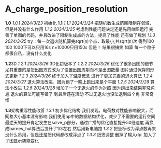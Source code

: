 # A_charge_position_resolution

**1.0**
*1.0.1 2024/3/23*
初始化
**1.1**
*1.1.1 2024/3/24*
把随机数生成范围限制在邻域，但是并没有什么作用
*1.1.2 2024/3/25*
考虑到性能问题决定还是先用单图运行
完善了单图的代码，并且改进了限制生成点的方法，提高了性能
还有做了规划
*1.1.3 2024/3/25*
try：每一次退火随机算完sqrt(n)个点，取最小,共sqrt(n)次
得到100 100 1000下可以只用16s n=10000只用150s
但是！
结果很搞笑
如算
每一个粒子都很自私，没有什么变化

**1.2**3D
*1.2.1 2024/3/26*
3D化初版本了
*1.2.2 2024/3/26*
优化了很多出图的细节
尤其重要的是把出图方式改为了设置出图周期而不是出图数量
图片通过保存的形式更新
*1.2.3 2024/3/26*
终于加入了温度概念
进行了更加完善的退火算法
*1.2.4 2024/3/27*
退火算法改进，因为跑了一晚上跑出来是个平面
*1.2.5 2024/3/28*
算法小改进
*1.2.6 2024/3/28*
增加了一个无退火的作为对照
因为跑出来结果非常尴尬
退火的算法可能写错了
到最后还在活动
不过无退火也没法退到四个角
非常奇怪

**1.3**架构重写性能改善
*1.3.1*
初步优化结构
我们发现，电荷数对性能影响很大，而网格大小基本没有影响
我们使用np中的数据结构优化，减少了不需要的运行空间
最逆天的提升肯定发生在solve_p部分，通过广播的优化直接提升50倍速度
再换成barnes_hut算法后提升了1/3左右
然后用新电脑跑
*1.3.2*
把坐标改为浮点数再来
没什么吊用，但是还是把代码都改成浮点了
*1.3.3*
细致调整
删掉了输入dpi
加入了子图显示势能变化
